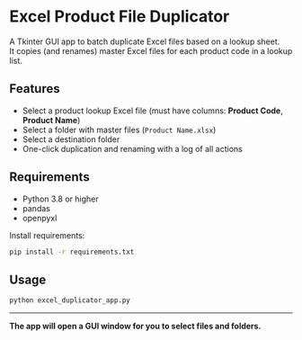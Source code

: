 # Excel Product File Duplicator

A Tkinter GUI app to batch duplicate Excel files based on a lookup sheet.  
It copies (and renames) master Excel files for each product code in a lookup list.

## Features

- Select a product lookup Excel file (must have columns: **Product Code**, **Product Name**)
- Select a folder with master files (`Product Name.xlsx`)
- Select a destination folder
- One-click duplication and renaming with a log of all actions

## Requirements

- Python 3.8 or higher
- pandas
- openpyxl

Install requirements:
```bash
pip install -r requirements.txt
```

## Usage

```bash
python excel_duplicator_app.py
```

---

**The app will open a GUI window for you to select files and folders.**

